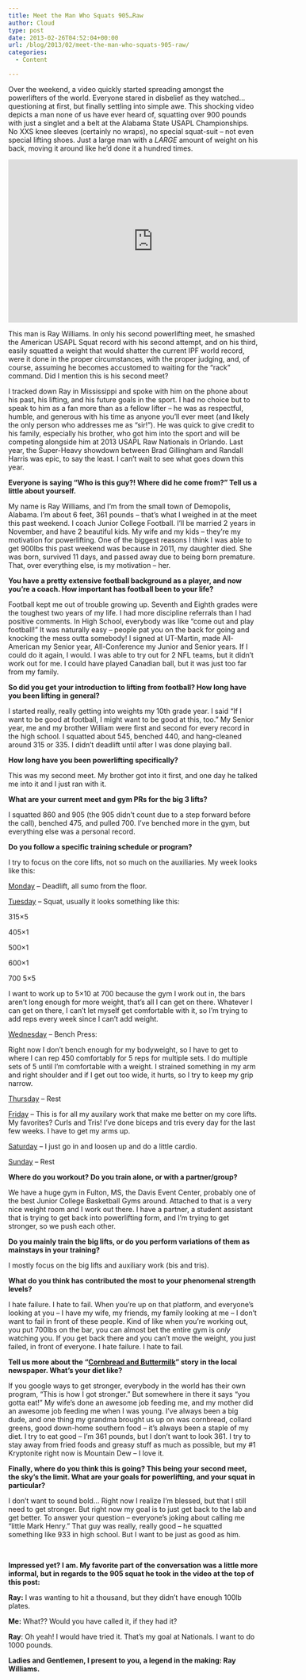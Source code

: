```yaml
---
title: Meet the Man Who Squats 905…Raw
author: Cloud
type: post
date: 2013-02-26T04:52:04+00:00
url: /blog/2013/02/meet-the-man-who-squats-905-raw/
categories:
  - Content

---
```

Over the weekend, a video quickly started spreading amongst the powerlifters of the world. Everyone stared in disbelief as they watched&#8230;questioning at first, but finally settling into simple awe. This shocking video depicts a man none of us have ever heard of, squatting over 900 pounds with just a singlet and a belt at the Alabama State USAPL Championships. No XXS knee sleeves (certainly no wraps), no special squat-suit &#8211; not even special lifting shoes. Just a large man with a _LARGE_ amount of weight on his back, moving it around like he&#8217;d done it a hundred times.

<span class="embed-youtube" style="text-align:center; display: block;"><iframe class='youtube-player' type='text/html' width='584' height='329' src='https://www.youtube.com/embed/wgV8qM0vwrI?version=3&#038;rel=1&#038;fs=1&#038;autohide=2&#038;showsearch=0&#038;showinfo=1&#038;iv_load_policy=1&#038;wmode=transparent' allowfullscreen='true' style='border:0;'></iframe></span>

This man is Ray Williams. In only his second powerlifting meet, he smashed the American USAPL Squat record with his second attempt, and on his third, easily squatted a weight that would shatter the current IPF world record, were it done in the proper circumstances, with the proper judging, and, of course, assuming he becomes accustomed to waiting for the &#8220;rack&#8221; command. Did I mention this is his second meet?

I tracked down Ray in Mississippi and spoke with him on the phone about his past, his lifting, and his future goals in the sport. I had no choice but to speak to him as a fan more than as a fellow lifter &#8211; he was as respectful, humble, and generous with his time as anyone you&#8217;ll ever meet (and likely the only person who addresses me as &#8220;sir!&#8221;). He was quick to give credit to his family, especially his brother, who got him into the sport and will be competing alongside him at 2013 USAPL Raw Nationals in Orlando. Last year, the Super-Heavy showdown between Brad Gillingham and Randall Harris was epic, to say the least. I can&#8217;t wait to see what goes down this year.

**Everyone is saying &#8220;Who is this guy?! Where did he come from?&#8221; Tell us a little about yourself.**
  
My name is Ray Williams, and I&#8217;m from the small town of Demopolis, Alabama. I&#8217;m about 6 feet, 361 pounds &#8211; that&#8217;s what I weighed in at the meet this past weekend. I coach Junior College Football. I&#8217;ll be married 2 years in November, and have 2 beautiful kids. My wife and my kids &#8211; they&#8217;re my motivation for powerlifting. One of the biggest reasons I think I was able to get 900lbs this past weekend was because in 2011, my daughter died. She was born, survived 11 days, and passed away due to being born premature. That, over everything else, is my motivation &#8211; her.

**You have a pretty extensive football background as a player, and now you&#8217;re a coach. How important has football been to your life?**
  
Football kept me out of trouble growing up. Seventh and Eighth grades were the toughest two years of my life. I had more discipline referrals than I had positive comments. In High School, everybody was like &#8220;come out and play football!&#8221; It was naturally easy &#8211; people pat you on the back for going and knocking the mess outta somebody! I signed at UT-Martin, made All- American my Senior year, All-Conference my Junior and Senior years. If I could do it again, I would. I was able to try out for 2 NFL teams, but it didn&#8217;t work out for me. I could have played Canadian ball, but it was just too far from my family.

**So did you get your introduction to lifting from football? How long have you been lifting in general?**
  
I started really, really getting into weights my 10th grade year. I said &#8220;If I want to be good at football, I might want to be good at this, too.&#8221; My Senior year, me and my brother William were first and second for every record in the high school. I squatted about 545, benched 440, and hang-cleaned around 315 or 335. I didn&#8217;t deadlift until after I was done playing ball.

**How long have you been powerlifting specifically?**
  
This was my second meet. My brother got into it first, and one day he talked me into it and I just ran with it.

**What are your current meet and gym PRs for the big 3 lifts?**
  
I squatted 860 and 905 (the 905 didn&#8217;t count due to a step forward before the call), benched 475, and pulled 700. I&#8217;ve benched more in the gym, but everything else was a personal record.

**Do you follow a specific training schedule or program?**
  
I try to focus on the core lifts, not so much on the auxiliaries. My week looks like this:
  
<span style="text-decoration: underline">Monday</span> &#8211; Deadlift, all sumo from the floor.
  
<span style="text-decoration: underline">Tuesday</span> &#8211; Squat, usually it looks something like this:
  
315&#215;5
  
405&#215;1
  
500&#215;1
  
600&#215;1
  
700 5&#215;5
  
I want to work up to 5&#215;10 at 700 because the gym I work out in, the bars aren&#8217;t long enough for more weight, that&#8217;s all I can get on there. Whatever I can get on there, I can&#8217;t let myself get comfortable with it, so I&#8217;m trying to add reps every week since I can&#8217;t add weight.
  
<span style="text-decoration: underline">Wednesday</span> &#8211; Bench Press:
  
Right now I don&#8217;t bench enough for my bodyweight, so I have to get to where I can rep 450 comfortably for 5 reps for multiple sets. I do multiple sets of 5 until I&#8217;m comfortable with a weight. I strained something in my arm and right shoulder and if I get out too wide, it hurts, so I try to keep my grip narrow.
  
<span style="text-decoration: underline">Thursday</span> &#8211; Rest
  
<span style="text-decoration: underline">Friday</span> &#8211; This is for all my auxilary work that make me better on my core lifts. My favorites? Curls and Tris! I&#8217;ve done biceps and tris every day for the last few weeks. I have to get my arms up.
  
<span style="text-decoration: underline">Saturday</span> &#8211; I just go in and loosen up and do a little cardio.
  
<span style="text-decoration: underline">Sunday</span> &#8211; Rest

**Where do you workout? Do you train alone, or with a partner/group?**
  
We have a huge gym in Fulton, MS, the Davis Event Center, probably one of the best Junior College Basketball Gyms around. Attached to that is a very nice weight room and I work out there. I have a partner, a student assistant that is trying to get back into powerlifting form, and I&#8217;m trying to get stronger, so we push each other.

**Do you mainly train the big lifts, or do you perform variations of them as mainstays in your training?**
  
I mostly focus on the big lifts and auxiliary work (bis and tris).

**What do you think has contributed the most to your phenomenal strength levels?**
  
I hate failure. I hate to fail. When you&#8217;re up on that platform, and everyone&#8217;s looking at you &#8211; I have my wife, my friends, my family looking at me &#8211; I don&#8217;t want to fail in front of these people. Kind of like when you&#8217;re working out, you put 700lbs on the bar, you can almost bet the entire gym is _only_ watching you. If you get back there and you can&#8217;t move the weight, you just failed, in front of everyone. I hate failure. I hate to fail.

**Tell us more about the &#8220;<a href="http://www.al.com/sports/index.ssf/2013/02/cornbread-and-buttermilk_power.html" target="_blank">Cornbread and Buttermilk</a>&#8221; story in the local newspaper. What&#8217;s your diet like?**
  
If you google ways to get stronger, everybody in the world has their own program, &#8220;This is how I got stronger.&#8221; But somewhere in there it says &#8220;you gotta eat!&#8221; My wife&#8217;s done an awesome job feeding me, and my mother did an awesome job feeding me when I was young. I&#8217;ve always been a big dude, and one thing my grandma brought us up on was cornbread, collard greens, good down-home southern food &#8211; it&#8217;s always been a staple of my diet. I try to eat good &#8211; I&#8217;m 361 pounds, but I don&#8217;t want to look 361. I try to stay away from fried foods and greasy stuff as much as possible, but my #1 Kryptonite right now is Mountain Dew &#8211; I love it.

**Finally, where do you think this is going? This being your second meet, the sky&#8217;s the limit. What are your goals for powerlifting, and your squat in particular?**
  
I don&#8217;t want to sound bold&#8230; Right now I realize I&#8217;m blessed, but that I still need to get stronger. But right now my goal is to just get back to the lab and get better. To answer your question &#8211; everyone&#8217;s joking about calling me &#8220;little Mark Henry.&#8221; That guy was really, really good &#8211; he squatted something like 933 in high school. But I want to be just as good as him.

&nbsp;

**Impressed yet? I am. My favorite part of the conversation was a little more informal, but in regards to the 905 squat he took in the video at the top of this post:**

**Ray:** I was wanting to hit a thousand, but they didn&#8217;t have enough 100lb plates.
  
**Me:** What?? Would you have called it, if they had it?
  
**Ray**: Oh yeah! I would have tried it. That&#8217;s my goal at Nationals. I want to do 1000 pounds.

**Ladies and Gentlemen, I present to you, a legend in the making: Ray Williams.**

&nbsp;